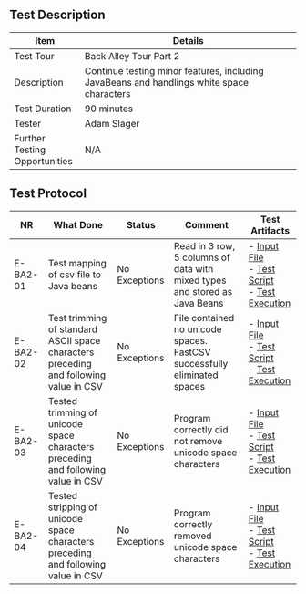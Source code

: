 ## Test Description

| Item                               | Details                                                                                                                 |
| ---------------------------------- | ------------------------------------------------------------------------------------------------------------------------|
| Test Tour                          | Back Alley Tour Part 2                                                                                                  |
| Description                        | Continue testing minor features, including JavaBeans and handlings white space characters                               |
| Test Duration                      | 90 minutes                                                                                                              |
| Tester                             | Adam Slager                                                                                                             |
| Further Testing <br> Opportunities | N/A                                                          |

## Test Protocol


| NR  | What Done                                                                  | Status        | Comment                                                                                           | Test Artifacts                                      |
| --- | -------------------------------------------------------------------------- | ------------- | ------------------------------------------------------------------------------------------------- | ----------------------------------------------------|
| E-BA2-01   | Test mapping of csv file to Java beans            | No Exceptions | Read in 3 row, 5 columns of data with mixed types and stored as Java Beans | - [Input File](./Tests/inputs/testJavaBeans.csv) <br> - [Test Script](/Exploratory%20Tours/Tests/BackAlleyTour2_JB.java)<br>- [Test Execution](/Image/BackAlleyJB_1.png) |
| E-BA2-02   | Test trimming of standard ASCII space characters preceding and following value in CSV | No Exceptions | File contained no unicode spaces.  FastCSV successfully eliminated spaces  | - [Input File](./Tests/inputs/testTrimSpaces.csv) <br> - [Test Script](/Exploratory%20Tours/Tests/BackAlleyTour2_Modify.java)<br>- [Test Execution](/Image/BackAlleyTrim_1.png)  |
| E-BA2-03   | Tested trimming of unicode space characters preceding and following value in CSV | No Exceptions | Program correctly did not remove unicode space characters |  - [Input File](./Tests/inputs/testStripSpaces.csv) <br> - [Test Script](/Exploratory%20Tours/Tests/BackAlleyTour2_Modify.java)<br>- [Test Execution](/Image/BackAlleyTrim_2.png)  |                          
| E-BA2-04   | Tested stripping of unicode space characters preceding and following value in CSV | No Exceptions | Program correctly removed unicode space characters |  - [Input File](./Tests/inputs/testStripSpaces.csv) <br> - [Test Script](/Exploratory%20Tours/Tests/BackAlleyTour2_Modify.java)<br>- [Test Execution](/Image/BackAlley_Strip1.png)  |  